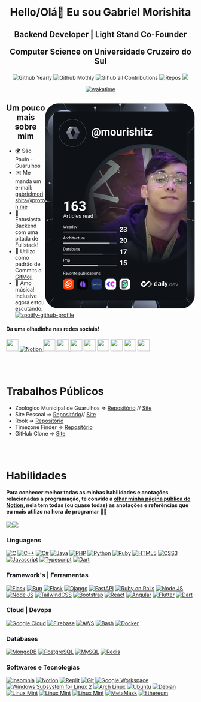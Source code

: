 
<h1 align="center"> Hello/Olá👋 Eu sou Gabriel Morishita </h1>

<h2> 
    <p align="center"> Backend Developer | Light Stand Co-Founder </p> 
    <p align="center"> Computer Science on Universidade Cruzeiro do Sul </p>
</h2>

<div align="center" style="diplay: flex;">
  <img title="Github Years" alt="Github Yearly" src="https://badges.strrl.dev/years/Mourishitz?style=flat&color=blueviolet&logo=github" />
  <img title="Github Monthly commits" alt="Github Mothly" src="https://badges.strrl.dev/commits/monthly/Mourishitz?style=flat&logo=github&color=blueviolet" />
  <img title="Gihub all Contributions" alt="Gihub all Contributions" src="https://badges.strrl.dev/contributions/all/Mourishitz?color=blueviolet&logo=github" />
  <img title="Github Repos" alt="Repos" src="https://badges.strrl.dev/repos/Mourishitz?style=flat&color=blueviolet&logo=github" />
  <img src="https://img.shields.io/badge/Website_Pessoal-purple">
  
[![wakatime](https://wakatime.com/badge/user/c3066713-8dca-47d5-9002-0096164d3393.svg)](https://wakatime.com/@c3066713-8dca-47d5-9002-0096164d3393)

</div>

<div align="left">



<a href="https://app.daily.dev/mourishitz"><img align="right" src="https://github.com/Mourishitz/Mourishitz/blob/main/devcard.svg" width="400" alt="Gabriel Morishita's Dev Card"/></a>

  
<h2 align="center">Um pouco mais sobre mim</h2>

*   🌍  São Paulo - Guarulhos
*   ✉️  Me manda um e-mail: [gabrielmorishita@proton.me](mailto:gabrielmorishita@proton.me)
*   🧠  Entusiasta Backend com uma pitada de Fullstack!
*   🎒  Utilizo como padrão de Commits o [GitMoji](https://gitmoji.dev/)
*    🎵 Amo música! Inclusive agora estou escutando: <br />
[![spotify-github-profile](https://spotify-github-profile.vercel.app/api/view?uid=gabrielmorishita&cover_image=true&theme=natemoo-re&bar_color=53b14f&bar_color_cover=false)](https://spotify-github-profile.vercel.app/api/view?uid=gabrielmorishita&redirect=true)

<p align="left"> 
    <h4>Da uma olhadinha nas redes sociais!</h4>
    <a href="https://discord.com/users/349901598346182666" target="_blank" rel="noreferrer">
        <img src="https://raw.githubusercontent.com/danielcranney/readme-generator/main/public/icons/socials/discord.svg" width="32" height="32" />
    </a>
    <a href="https://wholesale-quill-de7.notion.site/009dde760e3e4725b1a6172dfa26c33e?v=d3e97b51c1614942a2e477bcf226b485" target="_blank" rel="noreferrer">
        <img src="https://upload.wikimedia.org/wikipedia/commons/4/45/Notion_app_logo.png?20200221181224" width="32" height="32" alt="Notion" />
    </a> 
    <a href="https://www.facebook.com/gabriel.morishita" target="_blank" rel="noreferrer">
        <img src="https://raw.githubusercontent.com/danielcranney/readme-generator/main/public/icons/socials/facebook.svg" width="32" height="32" />
    </a> 
    <a href="https://www.github.com/Mourishitz" target="_blank" rel="noreferrer">
        <img src="https://raw.githubusercontent.com/danielcranney/readme-generator/main/public/icons/socials/github.svg" width="32" height="32" />
    </a>
    <a href="http://www.instagram.com/mourishitz.dev" target="_blank" rel="noreferrer">
        <img src="https://raw.githubusercontent.com/danielcranney/readme-generator/main/public/icons/socials/instagram.svg" width="32" height="32" /></a> <a href="https://www.linkedin.com/in/gabriel-morishita" target="_blank" rel="noreferrer"><img src="https://raw.githubusercontent.com/danielcranney/readme-generator/main/public/icons/socials/linkedin.svg" width="32" height="32" /></a> <a href="https://stackoverflow.com/users/19016268/mourishitz" target="_blank" rel="noreferrer"><img src="https://raw.githubusercontent.com/danielcranney/readme-generator/main/public/icons/socials/stackoverflow.svg" width="32" height="32" /></a> <a href="https://www.twitter.com/GMorishita_" target="_blank" rel="noreferrer"><img src="https://raw.githubusercontent.com/danielcranney/readme-generator/main/public/icons/socials/twitter.svg" width="32" height="32" /></a> <a href="https://www.twitch.tv/hakuchiii" target="_blank" rel="noreferrer"><img src="https://raw.githubusercontent.com/danielcranney/readme-generator/main/public/icons/socials/twitch.svg" width="32" height="32" /></a>
    <a href="https://open.spotify.com/user/gabrielmorishita">
        <img src="https://cdn-icons-png.flaticon.com/512/174/174872.png" width="32" height="32" />
    </a>
</p>
</div>

<br/>
<br/>

# Trabalhos Públicos

*   Zoológico Municipal de Guarulhos => [Repositório](https://github.com/Mourishitz/Zoo-Website) // [Site](https://zoologico-guarulhos.web.app)
*   Site Pessoal => [Repositório](https://github.com/Mourishitz/Website)// [Site](https://gabriel-morishita.web.app)
*   Rook => [Repositório](https://github.com/rook/rook)
*   Timezone Finder => [Repositório](https://github.com/jannikmi/timezonefinder)
*   GitHub Clone => [Site](https://guthib-clone.web.app)

<br/>
<br/>

# Habilidades
#### Para conhecer  melhor todas as minhas habilidades e anotações relacionadas a programação, te convido a [olhar minha página pública do Notion](https://wholesale-quill-de7.notion.site/009dde760e3e4725b1a6172dfa26c33e?v=d3e97b51c1614942a2e477bcf226b485), nela tem todas (ou quase todas) as anotações e referências que eu mais utilizo na hora de programar 👨‍💻

<div style="display: flex;">
<img src="https://wakatime.com/share/@Mourishitz/9e961478-e5b2-4ba3-9c2f-64d54ee13548.svg" />
<img src="https://wakatime.com/share/@Mourishitz/71275584-e03c-4975-a9d5-07033a31c726.png" />
</div>

### Linguagens

<a href="https://docs.microsoft.com/en-us/cpp/?view=msvc-170" target="_blank" rel="noreferrer">
<img src="https://raw.githubusercontent.com/danielcranney/readme-generator/main/public/icons/skills/c-colored.svg" width="36" height="36" alt="C" /></a>
<a href="https://docs.microsoft.com/en-us/cpp/?view=msvc-170" target="_blank" rel="noreferrer"><img src="https://raw.githubusercontent.com/danielcranney/readme-generator/main/public/icons/skills/cplusplus-colored.svg" width="36" height="36" alt="C++" /></a>
<a href="https://docs.microsoft.com/en-us/dotnet/csharp/" target="_blank" rel="noreferrer"><img src="https://raw.githubusercontent.com/danielcranney/readme-generator/main/public/icons/skills/csharp-colored.svg" width="36" height="36" alt="C#" /></a>
<a href="https://www.oracle.com/java/" target="_blank" rel="noreferrer"><img src="https://raw.githubusercontent.com/danielcranney/readme-generator/main/public/icons/skills/java-colored.svg" width="36" height="36" alt="Java" /></a>
<a href="https://www.php.net/" target="_blank" rel="noreferrer"><img src="https://raw.githubusercontent.com/danielcranney/readme-generator/main/public/icons/skills/php-colored.svg" width="36" height="36" alt="PHP" /></a>
<a href="https://www.python.org/" target="_blank" rel="noreferrer"><img src="https://raw.githubusercontent.com/danielcranney/readme-generator/main/public/icons/skills/python-colored.svg" width="36" height="36" alt="Python" /></a>
<a href="https://www.ruby-lang.org/pt/" target="_blank" rel="noreferrer"><img src="https://upload.wikimedia.org/wikipedia/commons/thumb/7/73/Ruby_logo.svg/640px-Ruby_logo.svg.png" width="36" height="36" alt="Ruby" /></a>
<a href="https://developer.mozilla.org/en-US/docs/Glossary/HTML5" target="_blank" rel="noreferrer"><img src="https://raw.githubusercontent.com/danielcranney/readme-generator/main/public/icons/skills/html5-colored.svg" width="36" height="36" alt="HTML5" /></a>
<a href="https://www.w3.org/TR/CSS/#css" target="_blank" rel="noreferrer"><img src="https://raw.githubusercontent.com/danielcranney/readme-generator/main/public/icons/skills/css3-colored.svg" width="36" height="36" alt="CSS3" /></a>
<a href="https://developer.mozilla.org/en-US/docs/Web/JavaScript" target="_blank" rel="noreferrer">
<img src="https://raw.githubusercontent.com/danielcranney/readme-generator/main/public/icons/skills/javascript-colored.svg" width="36" height="36" alt="Javascript" /></a>
<a href="https://www.typescriptlang.org/" target="_blank" rel="noreferrer"><img src="https://raw.githubusercontent.com/danielcranney/readme-generator/main/public/icons/skills/typescript-colored.svg" width="36" height="36" alt="Typescript" /></a>
<a href="https://dart.dev/get-dart" target="_blank" rel="noreferrer"><img src="https://dartpad.dev/pictures/logo_dart.png" width="36" height="36" alt="Dart" /></a>

### Framework's | Ferramentas

<a href="https://laravel.com" target="_blank" rel="noreferrer">
<img src="https://upload.wikimedia.org/wikipedia/commons/thumb/9/9a/Laravel.svg/1969px-Laravel.svg.png" width="36" height="36" alt="Flask" /></a>
<a href="https://bun.sh" target="_blank" rel="noreferrer">
<img src="https://user-images.githubusercontent.com/709451/182802334-d9c42afe-f35d-4a7b-86ea-9985f73f20c3.png" width="36" height="36" alt="Bun" /></a>
<a href="https://flask.palletsprojects.com/en/2.0.x/" target="_blank" rel="noreferrer"><img src="https://raw.githubusercontent.com/danielcranney/readme-generator/main/public/icons/skills/flask-colored.svg" width="36" height="36" alt="Flask" /></a>
<a href="https://www.djangoproject.com/" target="_blank" rel="noreferrer"><img src="https://raw.githubusercontent.com/danielcranney/readme-generator/main/public/icons/skills/django-colored.svg" width="36" height="36" alt="Django" /></a>
<a href="https://fastapi.tiangolo.com" target="_blank" rel="noreferrer"><img src="https://cdn.worldvectorlogo.com/logos/fastapi.svg" width="36" height="36" alt="FastAPI" /></a>
<a href="https://rubyonrails.org" target="_blank" rel="noreferrer"><img src="https://upload.wikimedia.org/wikipedia/commons/1/16/Ruby_on_Rails-logo.png" width="36" height="36" alt="Ruby on Rails" /></a>
<a href="https://nodejs.org/en/" target="_blank" rel="noreferrer"><img src="https://cdn-icons-png.flaticon.com/512/5968/5968322.png" width="36" height="36" alt="Node JS" /></a>
<a href="https://docs.nestjs.com" target="_blank" rel="noreferrer"><img src="https://docs.nestjs.com/assets/logo-small.svg" width="36" height="36" alt="Node JS" /></a>
<a href="https://tailwindcss.com" target="_blank" rel="noreferrer">
<img src="https://avatars.githubusercontent.com/u/67109815?s=280&v=4" width="36" height="36" alt="TailwindCSS" /></a>
<a href="https://getbootstrap.com" target="_blank" rel="noreferrer"><img src="https://upload.wikimedia.org/wikipedia/commons/thumb/b/b2/Bootstrap_logo.svg/512px-Bootstrap_logo.svg.png" width="36" height="36" alt="Bootstrap" /></a>
<a href="https://reactjs.org/" target="_blank" rel="noreferrer"><img src="https://raw.githubusercontent.com/danielcranney/readme-generator/main/public/icons/skills/react-colored.svg" width="36" height="36" alt="React" /></a>
<a href="https://angular.io/" target="_blank" rel="noreferrer"><img src="https://angular.io/assets/images/logos/angularjs/AngularJS-Shield.svg" width="36" height="36" alt="Angular" /></a>
<a href="https://flutter.dev/" target="_blank" rel="noreferrer"><img src="https://cdn-images-1.medium.com/max/1200/1*ilC2Aqp5sZd1wi0CopD1Hw.png" width="36" height="36" alt="Flutter" /></a>
<a href="https://spring.io" target="_blank" rel="noreferrer"><img src="https://cdn.freebiesupply.com/logos/large/2x/spring-3-logo-png-transparent.png" width="36" height="36" alt="Dart" /></a>


### Cloud | Devops

<a href="https://cloud.google.com" target="_blank" rel="noreferrer">
<img src="https://logodownload.org/wp-content/uploads/2021/06/google-cloud-logo-5.png" width="36" height="36" alt="Google Cloud" /></a>
<a href="https://firebase.google.com" target="_blank" rel="noreferrer"><img src="https://res.cloudinary.com/startup-grind/image/upload/c_fill,dpr_2.0,f_auto,g_center,q_auto:good/v1/gcs/platform-data-goog/events/firebase_xwsV0rV.png" width="36" height="36" alt="Firebase" /></a>
<a href="https://aws.amazon.com" target="_blank" rel="noreferrer"><img src="https://upload.wikimedia.org/wikipedia/commons/thumb/9/93/Amazon_Web_Services_Logo.svg/1280px-Amazon_Web_Services_Logo.svg.png" width="36" height="36" alt="AWS" /></a>
<a href="https://www.gnu.org/software/bash/" target="_blank" rel="noreferrer"><img src="https://bashlogo.com/img/symbol/png/monochrome_light.png" width="36" height="36" alt="Bash" /></a>
<a href="https://docker.com" target="_blank" rel="noreferrer"><img src="https://cdn.iconscout.com/icon/free/png-256/docker-3050921-2538289.png" width="36" height="36" alt="Docker" /></a>

### Databases

<a href="https://www.mongodb.com/pt-br" target="_blank" rel="noreferrer">
<img src="https://i.imgur.com/gbi6DYL.png" width="36" height="36" alt="MongoDB" /></a>
<a href="https://www.postgresql.org/docs/" target="_blank" rel="noreferrer"><img src="https://upload.wikimedia.org/wikipedia/commons/thumb/2/29/Postgresql_elephant.svg/1200px-Postgresql_elephant.svg.png" width="36" height="36" alt="PostgreSQL" /></a>
<a href="https://www.mysql.com/" target="_blank" rel="noreferrer"><img src="https://raw.githubusercontent.com/danielcranney/readme-generator/main/public/icons/skills/mysql-colored.svg" width="36" height="36" alt="MySQL" /></a>
<a href="https://redis.com" target="_blank" rel="noreferrer"><img src="https://cdn.icon-icons.com/icons2/2415/PNG/512/redis_original_logo_icon_146368.png" width="36" height="36" alt="Redis" /></a>

### Softwares e Tecnologias

<a href="https://insomnia.rest/download" target="_blank" rel="noreferrer"><img src="https://user-images.githubusercontent.com/2575745/67964810-4d9a2980-fbd7-11e9-8cf7-661ded187ee6.png" width="36" height="36" alt="Insomnia" /></a>
<a href="https://wholesale-quill-de7.notion.site/009dde760e3e4725b1a6172dfa26c33e?v=d3e97b51c1614942a2e477bcf226b485" target="_blank" rel="noreferrer">
<img src="https://upload.wikimedia.org/wikipedia/commons/4/45/Notion_app_logo.png?20200221181224" width="36" height="36" alt="Notion" /></a>
<a href="https://replit.com/~" target="_blank" rel="noreferrer"><img src="https://upload.wikimedia.org/wikipedia/commons/thumb/b/b2/Repl.it_logo.svg/1200px-Repl.it_logo.svg.png" width="36" height="36" alt="Replit" /></a>
<a href="https://git-scm.com/" target="_blank" rel="noreferrer"><img src="https://miro.medium.com/max/383/1*co_1qORNdM0PI1nvCp7Iig.png" width="36" height="36" alt="Git" /></a>
<a href="https://workspace.google.com" target="_blank" rel="noreferrer"><img src="https://upload.wikimedia.org/wikipedia/commons/thumb/5/53/Google_%22G%22_Logo.svg/2048px-Google_%22G%22_Logo.svg.png" width="36" height="36" alt="Google Workspace" /></a>
<a href="https://learn.microsoft.com/en-us/windows/wsl/install" target="_blank" rel="noreferrer"><img src="https://bendyworks.com/assets/images/blog/2020-05-21-setup-windows-development-eb5c79a7.png" width="36" height="36" alt="Windows Subsystem for Linux 2" /></a> 
<a href="https://archlinux.org" target="_blank" rel="noreferrer"><img src="https://seeklogo.com/images/A/arch-linux-logo-3C25E68BA9-seeklogo.com.png" width="36" height="36" alt="Arch Linux" /></a>
<a href="https://ubuntu.com" target="_blank" rel="noreferrer"><img src="https://cdn.freebiesupply.com/logos/large/2x/ubuntu-4-logo-png-transparent.png" width="36" height="36" alt="Ubuntu" /></a>
<a href="https://debian.org" target="_blank" rel="noreferrer"><img src="https://cdn.icon-icons.com/icons2/2699/PNG/512/debian_logo_icon_169285.png" width="36" height="36" alt="Debian" /></a>
<a href="https://linuxmint.com/download.php" target="_blank" rel="noreferrer"><img src="https://upload.wikimedia.org/wikipedia/commons/thumb/3/3f/Linux_Mint_logo_without_wordmark.svg/768px-Linux_Mint_logo_without_wordmark.svg.png" width="36" height="36" alt="Linux Mint" /></a> 
<a href="https://ubuntubudgie.org" target="_blank" rel="noreferrer"><img src="https://ubuntubudgie.org/wp-content/uploads/2020/04/favicon.png" width="36" height="36" alt="Linux Mint" /></a>
<a href="https://www.kali.org" target="_blank" rel="noreferrer"><img src="https://external-content.duckduckgo.com/iu/?u=https%3A%2F%2Fwww.learnlinux.in%2Fwp-content%2Fuploads%2F2020%2F04%2Fkali.png&f=1&nofb=1" width="36" height="36" alt="Linux Mint" /></a> 
<a href="https://metamask.io/" target="_blank" rel="noreferrer"><img src="https://raw.githubusercontent.com/danielcranney/readme-generator/main/public/icons/skills/metamask-colored.svg" width="36" height="36" alt="MetaMask" /></a>
<a href="https://ethereum.org/en/" target="_blank" rel="noreferrer"><img src="https://raw.githubusercontent.com/danielcranney/readme-generator/main/public/icons/skills/ethereum-colored.svg" width="36" height="36" alt="Ethereum" /></a>
</p>

